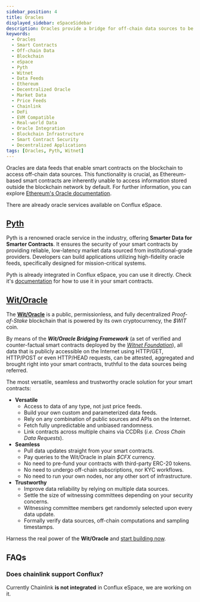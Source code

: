 ```yaml
---
sidebar_position: 4
title: Oracles
displayed_sidebar: eSpaceSidebar
description: Oracles provide a bridge for off-chain data sources to be accessible within the blockchain, essential for smart contracts.
keywords:
  - Oracles
  - Smart Contracts
  - Off-chain Data
  - Blockchain
  - eSpace
  - Pyth
  - Witnet
  - Data Feeds
  - Ethereum
  - Decentralized Oracle
  - Market Data
  - Price Feeds
  - Chainlink
  - DeFi
  - EVM Compatible
  - Real-world Data
  - Oracle Integration
  - Blockchain Infrastructure
  - Smart Contract Security
  - Decentralized Applications
tags: [Oracles, Pyth, Witnet]
---
```


Oracles are data feeds that enable smart contracts on the blockchain to access off-chain data sources. This functionality is crucial, as Ethereum-based smart contracts are inherently unable to access information stored outside the blockchain network by default. For further information, you can explore [Ethereum's Oracle documentation](https://ethereum.org/en/developers/docs/oracles/).

There are already oracle services available on Conflux eSpace.

## [Pyth](https://pyth.network/)

Pyth is a renowned oracle service in the industry, offering **Smarter Data for Smarter Contracts**. It ensures the security of your smart contracts by providing reliable, low-latency market data sourced from institutional-grade providers. Developers can build applications utilizing high-fidelity oracle feeds, specifically designed for mission-critical systems.

Pyth is already integrated in Conflux eSpace, you can use it directly. Check it's [documentation](https://docs.pyth.network/documentation/pythnet-price-feeds/evm#mainnets) for how to use it in your smart contracts.

## [Wit/Oracle](https://witnet.io/)


The **[Wit/Oracle](https://witnet.io)** is a public, permissionless, and fully decentralized *Proof-of-Stake* blockchain that is powered by its own cryptocurrency, the *$WIT* coin. 

By means of the ***Wit/Oracle Bridging Framework*** (a set of verified and counter-factual smart contracts deployed by the [*Witnet Foundation*](https://witnet.foundation)), all data that is publicly accessible on the Internet using HTTP/GET, HTTP/POST or even HTTP/HEAD requests, can be attested, aggregated and brought right into your smart contracts, truthful to the data sources being referred.

The most versatile, seamless and trustworthy oracle solution for your smart contracts:

- **Versatile**
    - Access to data of any type, not just price feeds.
    - Build your own custom and parameterized data feeds.
    - Rely on any combination of public sources and APIs on the Internet.
    - Fetch fully unpredictable and unbiased randomness.
    - Link contracts across multiple chains via CCDRs (*i.e. Cross Chain Data Requests*).  
- **Seamless**
    - Pull data updates straight from your smart contracts. 
    - Pay queries to the Wit/Oracle in plain *$CFX* currency.
    - No need to pre-fund your contracts with third-party ERC-20 tokens.
    - No need to undergo off-chain subscriptions, nor KYC workflows.
    - No need to run your own nodes, nor any other sort of infrastructure.
- **Trustworthy**
    - Improve data reliability by relying on multiple data sources.
    - Settle the size of witnessing committees depending on your security concerns.
    - Witnessing committee members get randomnly selected upon every data update.
    - Formally verify data sources, off-chain computations and sampling timestamps.

Harness the real power of the **Wit/Oracle** and [start building now](https://medium.com/witnet/solidity-and-the-wit-oracle-852bc4b338c1).

## FAQs

### Does chainlink support Conflux?

Currently Chainlink **is not integrated** in Conflux eSpace, we are working on it.
